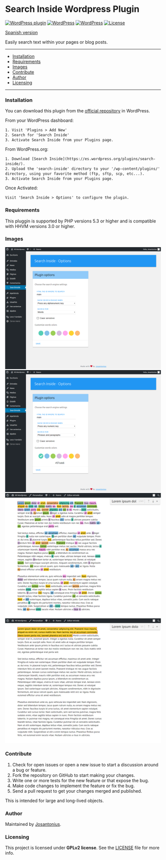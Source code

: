 # Search Inside Wordpress Plugin

[![WordPress plugin](https://img.shields.io/wordpress/plugin/v/search-inside.svg)](https://wordpress.org/plugins/search-inside/) [![WordPress](https://img.shields.io/wordpress/plugin/dt/search-inside.svg)](https://wordpress.org/plugins/search-inside/) [![WordPress](https://img.shields.io/wordpress/v/search-inside.svg)](https://packagist.org/packages/josantonius/searchinside) [![License](https://poser.pugx.org/josantonius/searchinside/license)](https://github.com/Josantonius/SearchInside/blob/master/LICENSE)

[Spanish version](README-ES.md)

Easily search text within your pages or blog posts.

---

- [Installation](#installation)
- [Requirements](#requirements)
- [Images](#images)
- [Contribute](#contribute)
- [Author](#author)
- [Licensing](#licensing)

---

### Installation

You can download this plugin from the [official repository](https://es.wordpress.org/plugins/search-inside/) in WordPress.

From your WordPress dashboard:

	1. Visit 'Plugins > Add New'
	2. Search for 'Search Inside'
	3. Activate Search Inside from your Plugins page.

From WordPress.org:

	1. Download [Search Inside](https://es.wordpress.org/plugins/search-inside/).
	2. Upload the 'search-inside' directory to your '/wp-content/plugins/' directory, using your favorite method (ftp, sftp, scp, etc...).
	3. Activate Search Inside from your Plugins page.

Once Activated:

	Visit 'Search Inside > Options' to configure the plugin.

### Requirements

This pluggin is supported by PHP versions 5.3 or higher and is compatible with HHVM versions 3.0 or higher.

### Images

![image](assets/screenshot-1.png)
![image](assets/screenshot-3.png)
![image](assets/screenshot-5.png)
![image](assets/screenshot-6.png)

### Contribute
1. Check for open issues or open a new issue to start a discussion around a bug or feature.
1. Fork the repository on GitHub to start making your changes.
1. Write one or more tests for the new feature or that expose the bug.
1. Make code changes to implement the feature or fix the bug.
1. Send a pull request to get your changes merged and published.

This is intended for large and long-lived objects.

### Author

Maintained by [Josantonius](https://github.com/Josantonius/).

### Licensing

This project is licensed under **GPLv2 license**. See the [LICENSE](license/LICENSE) file for more info.